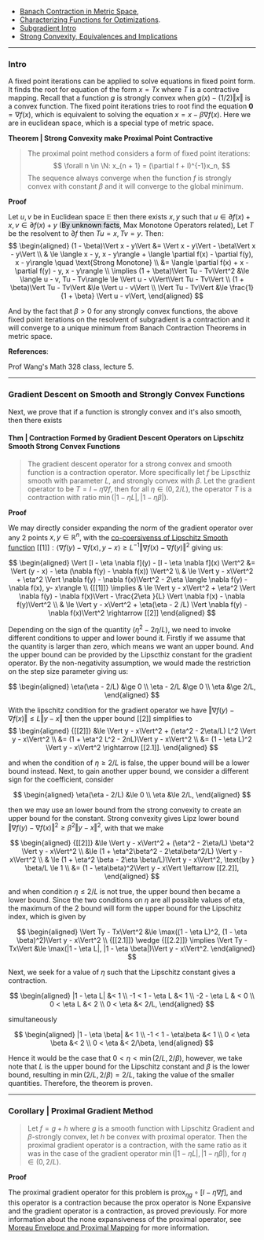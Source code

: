 - [Banach Contraction in Metric Space](../../MATH%20601%20Functional%20Analysis,%20Measure%20Theory/Functional%20Spaces/Banach%20Contraction%20in%20Metric%20Space.md), 
- [Characterizing Functions for Optimizations](../Background/Characterizing%20Functions%20for%20Optimizations.md). 
- [Subgradient Intro](../Non-Smooth%20Calculus/Subgradient%20Intro.md)
- [Strong Convexity, Equivalences and Implications](../Strong%20Convexity,%20Equivalences%20and%20Implications.md)
---
### **Intro**

A fixed point iterations can be applied to solve equations in fixed point form. It finds the root for equation of the form $x = Tx$ where $T$ is a contractive mapping. Recall that a function $g$ is strongly convex when $g(x) - (1/2)\Vert x\Vert$ is a convex function. The fixed point iterations tries to root find the equation $\mathbf 0 = \nabla f(x)$, which is equivalent to solving the equation $x = x - \beta \nabla f(x)$. Here we are in euclidean space, which is a special type of metric space. 

**Theorem | Strong Convexity make Proximal Point Contractive**
> The proximal point method considers a form of fixed point iterations: 
> $$
>   \forall n \in \N: x_{n + 1} = (\partial f + I)^{-1}x_n, 
> $$
> The sequence always converge when the function $f$ is strongly convex with constant $\beta$ and it will converge to the global minimum. 

**Proof**

Let $u, v$ be in Euclidean space $\mathbb E$ then there exists $x, y$ such that $u \in \partial f(x) + x, v\in \partial f(x) + y$ (<mark style="background:#CACFD9A6;">By unknown facts</mark>, Max Monotone Operators related), Let $T$ be the resolvent to $\partial f$ then $Tu = x, Tv = y$. Then: 
$$
\begin{aligned}
    (1 - \beta)\Vert x - y\Vert &= \Vert x - y\Vert - \beta\Vert x - y\Vert
    \\
    & \le 
    \langle x - y, x - y\rangle + 
    \langle \partial f(x) - \partial f(y), x - y\rangle \quad \text{Strong Monotone}
    \\
    &= 
    \langle \partial f(x) + x - \partial f(y) - y, x - y\rangle
    \\
    \implies 
    (1 + \beta)\Vert Tu - Tv\Vert^2 &\le 
    \langle u - v, Tu - Tv\rangle \le \Vert u - v\Vert\Vert Tu - Tv\Vert
    \\
    (1 + \beta)\Vert Tu - Tv\Vert &\le 
    \Vert u - v\Vert
    \\
    \Vert Tu - Tv\Vert &\le \frac{1}{1 + \beta} 
    \Vert u - v\Vert, 
\end{aligned}
$$

And by the fact that $\beta > 0$ for any strongly convex functions, the above fixed point iterations on the resolvent of subgradient is a contraction and it will converge to a unique minimum from Banach Contraction Theorems in metric space. 


**References**:

Prof Wang's Math 328 class, lecture 5. 


---
### **Gradient Descent on Smooth and Strongly Convex Functions**

Next, we prove that if a function is strongly convex and it's also smooth, then there exists


#### **Thm | Contraction Formed by Gradient Descent Operators on Lipschitz Smooth Strong Convex Functions**
> The gradient descent operator for a strong convex and smooth function is a contraction operator. More specifically let $f$ be Lipscthiz smooth with parameter $L$, and strongly convex with $\beta$. Let the gradient operator to be $T = I - \eta \nabla f$, then for all $\eta \in (0, 2/L)$, the operator $T$ is a contraction with ratio $\min(|1 - \eta L|, |1 - \eta \beta|)$. 

**Proof**

We may directly consider expanding the norm of the gradient operator over any 2 points $x, y \in \mathbb R^n$, with the [co-coersivenss of Lipschitz Smooth function](../Global%20Lipschitz%20Gradient,%20Strong%20Smoothness,%20Equivalence%20and%20Implications.md) $[[1]]: \langle \nabla f(y) - \nabla f(x), y -x\rangle \ge L^{-1}\Vert \nabla f(x) - \nabla f(y)\Vert^2$ giving us: 

$$
\begin{aligned}
    \Vert 
        [I - \eta \nabla f](y) - [I - \eta \nabla f](x)
    \Vert^2 
    &= 
    \Vert 
        (y - x) - \eta (\nabla f(y) - \nabla f(x))
    \Vert^2
    \\
    & \le 
    \Vert y - x\Vert^2 + \eta^2 \Vert \nabla f(y) - \nabla f(x)\Vert^2
    -
    2\eta \langle \nabla f(y) - \nabla f(x), y- x\rangle
    \\
    {[[1]]}
    \implies 
    & \le \Vert y - x\Vert^2 + \eta^2 \Vert \nabla f(y) - \nabla f(x)\Vert
    - \frac{2\eta }{L} \Vert \nabla f(x) - \nabla f(y)\Vert^2 
    \\
    & \le \Vert y - x\Vert^2 
    + \eta(\eta - 2 /L) \Vert \nabla f(y) - \nabla f(x)\Vert^2 \rightarrow [[2]]
\end{aligned}
$$

Depending on the sign of the quantity $(\eta^2 - 2\eta/L)$, we need to invoke different conditions to upper and lower bound it. Firstly if we assume that the quantity is larger than zero, which means we want an upper bound. And the upper bound can be provided by the Lipscthiz constant for the gradient operator. By the non-negativity assumption, we would made the restriction on the step size parameter giving us: 

$$
\begin{aligned}
    \eta(\eta - 2/L) &\ge 0
    \\
    \eta  - 2/L &\ge 0
    \\
    \eta &\ge 2/L, 
\end{aligned}
$$

With the lipschitz condition for the gradient operator we have $\Vert \nabla f(y) - \nabla f(x)\Vert \le L\Vert y - x\Vert$ then the upper bound \[\[2\]\] simplifies to 
$$
\begin{aligned}
    {[[2]]} &\le  \Vert y - x\Vert^2 
    + (\eta^2 - 2\eta/L) L^2 \Vert y - x\Vert^2
    \\
    &= (1 + \eta^2 L^2 - 2nL)\Vert y - x\Vert^2
    \\
    &= (1 - \eta L)^2 \Vert y - x\Vert^2 \rightarrow [[2.1]]. 
\end{aligned}
$$

and when the condition of $\eta \ge 2 /L$ is false, the upper bound will be a lower bound instead. Next, to gain another upper bound, we consider a different sign for the coefficient, consider 

$$
\begin{aligned}
    \eta(\eta - 2/L) &\le 0
    \\
    \eta &\le 2/L, 
\end{aligned}
$$

then we may use an lower bound from the strong convexity to create an upper bound for the constant. Strong convexity gives Lipz lower bound $\Vert \nabla f(y) - \nabla f(x)\Vert^2 \ge \beta^2 \Vert y - x\Vert^2$, with that we make 

$$
\begin{aligned}
   {[[2]]} &\le \Vert y - x\Vert^2 + (\eta^2 - 2\eta/L) \beta^2 \Vert y - x\Vert^2
    \\
    &\le (1 + \eta^2\beta^2 - 2\eta\beta^2/L) \Vert y - x\Vert^2 
    \\
    & \le (1 + \eta^2 \beta - 2\eta \beta/L)\Vert y - x\Vert^2,  \text{by } \beta/L \le 1
    \\
    &= (1 - \eta\beta)^2\Vert y - x\Vert \leftarrow [[2.2]], 
\end{aligned}
$$

and when condition $\eta \le 2/L$ is not true, the upper bound then became a lower bound. Since the two conditions on $\eta$ are all possible values of eta, the maximum of the 2 bound will form the upper bound for the Lipschitz index, which is given by 

$$
\begin{aligned}
    \Vert Ty - Tx\Vert^2 
    &\le \max((1 - \eta L)^2, (1 - \eta \beta)^2)\Vert y - x\Vert^2
    \\
    {[[2.1]]} \wedge {[[2.2]]}
    \implies 
    \Vert Ty - Tx\Vert 
    &\le \max(|1 - \eta L|, |1 - \eta \beta|)\Vert y - x\Vert^2. 
\end{aligned}
$$

Next, we seek for a value of $\eta$ such that the Lipschitz constant gives a contraction. 

$$
\begin{aligned}
    |1 - \eta L| &< 1
    \\
    -1 < 1 - \eta L &< 1
    \\
    -2 - \eta L & < 0
    \\
    0 < \eta L &< 2
    \\
    0 < \eta  &< 2/L, 
\end{aligned}
$$

simultaneously 

$$
\begin{aligned}
    |1 - \eta \beta| &< 1
    \\
    -1 < 1 - \eta\beta &< 1
    \\
    0 < \eta \beta &< 2
    \\
    0 < \eta &< 2/\beta, 
\end{aligned}
$$

Hence it would be the case that $0 < \eta < \min(2/L, 2/\beta)$, however, we take note that $L$ is the upper bound for the Lipschitz constant and $\beta$ is the lower bound, resulting in $\min(2/L, 2/\beta) = 2/L$, taking the value of the smaller quantities. Therefore, the theorem is proven. 


---
### **Corollary | Proximal Gradient Method**
> Let $f = g + h$ where $g$ is a smooth function with Lipschitz Gradient and $\beta$-strongly convex, let $h$ be convex with proximal operator. Then the proximal gradient operator is a contraction, with the same ratio as it was in the case of the gradient operator $\min(|1 - \eta L|, |1 - \eta \beta|)$, for $\eta\in (0, 2/L)$. 

**Proof**

The proximal gradient operator for this problem is $\text{prox}_{\eta g}\circ [I - \eta \nabla f]$, and this operator is a contraction because the prox operator is None Expansive and the gradient operator is a contraction, as proved previously. For more information about the none expansiveness of the proximal operator, see [Moreau Envelope and Proximal Mapping](../Proximal%20Operator/Moreau%20Envelope%20and%20Proximal%20Mapping.md) for more information. 